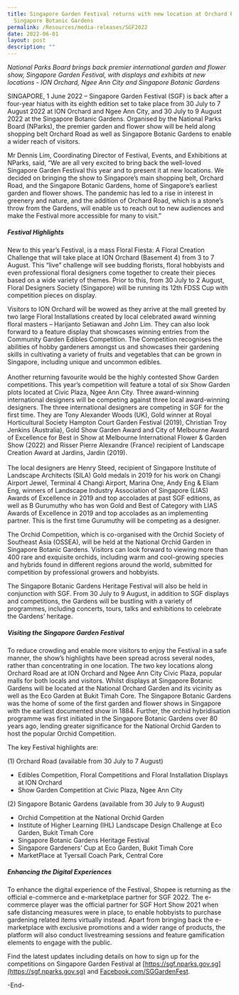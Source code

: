 ```yaml
---
title: Singapore Garden Festival returns with new location at Orchard Road and
  Singapore Botanic Gardens
permalink: /Resources/media-releases/SGF2022
date: 2022-06-01
layout: post
description: ""
---
```

*National Parks Board brings back premier international garden and flower show, Singapore Garden Festival, with displays and exhibits at new locations - ION Orchard, Ngee Ann City and Singapore Botanic Gardens*

SINGAPORE, 1 June 2022 – Singapore Garden Festival (SGF) is back after a four-year hiatus with its eighth edition set to take place from 30 July to 7 August 2022 at ION Orchard and Ngee Ann City, and 30 July to 9 August 2022 at the Singapore Botanic Gardens. Organised by the National Parks Board (NParks), the premier garden and flower show will be held along shopping belt Orchard Road as well as Singapore Botanic Gardens to enable a wider reach of visitors. 

Mr Dennis Lim, Coordinating Director of Festival, Events, and Exhibitions at NParks, said, “We are all very excited to bring back the well-loved Singapore Garden Festival this year and to present it at new locations. We decided on bringing the show to Singapore’s main shopping belt, Orchard Road, and the Singapore Botanic Gardens, home of Singapore’s earliest garden and flower shows. The pandemic has led to a rise in interest in greenery and nature, and the addition of Orchard Road, which is a stone’s throw from the Gardens, will enable us to reach out to new audiences and make the Festival more accessible for many to visit.”

##### Festival Highlights
New to this year’s Festival, is a mass Floral Fiesta: A Floral Creation Challenge that will take place at ION Orchard (Basement 4) from 3 to 7 August. This “live” challenge will see budding florists, floral hobbyists and even professional floral designers come together to create their pieces based on a wide variety of themes. Prior to this, from 30 July to 2 August, Floral Designers Society (Singapore) will be running its 12th FDSS Cup with competition pieces on display. 

Visitors to ION Orchard will be wowed as they arrive at the mall greeted by two large Floral Installations created by local celebrated award winning floral masters – Harijanto Setiawan and John Lim. They can also look forward to a feature display that showcases winning entries from the Community Garden Edibles Competition. The Competition recognises the abilities of hobby gardeners amongst us and showcases their gardening skills in cultivating a variety of fruits and vegetables that can be grown in Singapore, including unique and uncommon edibles. <br><br>
Another returning favourite would be the highly contested Show Garden competitions. This year’s competition will feature a total of six Show Garden plots located at Civic Plaza, Ngee Ann City. Three award-winning international designers will be competing against three local award-winning designers. The three international designers are competing in SGF for the first time. They are Tony Alexander Woods (UK), Gold winner at Royal Horticultural Society Hampton Court Garden Festival (2019), Christian Troy Jenkins (Australia), Gold Show Garden Award and City of Melbourne Award of Excellence for Best in Show at Melbourne International Flower & Garden Show (2022) and Risser Pierre Alexandre (France) recipient of Landscape Creation Award at Jardins, Jardin (2019). <br><br>
The local designers are Henry Steed, recipient of Singapore Institute of Landscape Architects (SILA) Gold medals in 2019 for his work on Changi Airport Jewel, Terminal 4 Changi Airport, Marina One, Andy Eng & Eliam Eng, winners of Landscape Industry Association of Singapore (LIAS) Awards of Excellence in 2019 and top accolades at past SGF editions, as well as B Gurumuthy who has won Gold and Best of Category with LIAS Awards of Excellence in 2019 and top accolades as an implementing partner. This is the first time Gurumuthy will be competing as a designer. 

The Orchid Competition, which is co-organised with the Orchid Society of Southeast Asia (OSSEA), will be held at the National Orchid Garden in Singapore Botanic Gardens. Visitors can look forward to viewing more than 400 rare and exquisite orchids, including warm and cool-growing species and hybrids found in different regions around the world, submitted for competition by professional growers and hobbyists.

The Singapore Botanic Gardens Heritage Festival will also be held in conjunction with SGF. From 30 July to 9 August, in addition to SGF displays and competitions, the Gardens will be bustling with a variety of programmes, including concerts, tours, talks and exhibitions to celebrate the Gardens’ heritage. 

##### Visiting the Singapore Garden Festival

To reduce crowding and enable more visitors to enjoy the Festival in a safe manner, the show’s highlights have been spread across several nodes, rather than concentrating in one location. The two key locations along Orchard Road are at ION Orchard and Ngee Ann City Civic Plaza, popular malls for both locals and visitors. Whilst displays at Singapore Botanic Gardens will be located at the National Orchard Garden and its vicinity as well as the Eco Garden at Bukit Timah Core. The Singapore Botanic Gardens was the home of some of the first garden and flower shows in Singapore with the earliest documented show in 1884. Further, the orchid hybridisation programme was first initiated in the Singapore Botanic Gardens over 80 years ago, lending greater significance for the National Orchid Garden to host the popular Orchid Competition.

The key Festival highlights are:

(1)	Orchard Road (available from 30 July to 7 August)
-	Edibles Competition, Floral Competitions and Floral Installation Displays at ION Orchard 
-	Show Garden Competition at Civic Plaza, Ngee Ann City

(2)	Singapore Botanic Gardens (available from 30 July to 9 August)
-	Orchid Competition at the National Orchid Garden
-	Institute of Higher Learning (IHL) Landscape Design Challenge at Eco Garden, Bukit Timah Core
-	Singapore Botanic Gardens Heritage Festival
-	Singapore Gardeners’ Cup at Eco Garden, Bukit Timah Core
-	MarketPlace at Tyersall Coach Park, Central Core

##### Enhancing the Digital Experiences

To enhance the digital experience of the Festival, Shopee is returning as the official e-commerce and e-marketplace partner for SGF 2022. The e-commerce player was the official partner for SGF Hort Show 2021 when safe distancing measures were in place, to enable hobbyists to purchase gardening related items virtually instead. Apart from bringing back the e-marketplace with exclusive promotions and a wider range of products, the platform will also conduct livestreaming sessions and feature gamification elements to engage with the public.

Find the latest updates including details on how to sign up for the competitions on Singapore Garden Festival at [https://sgf.nparks.gov.sg](https://sgf.nparks.gov.sg) and [Facebook.com/SGGardenFest](Facebook.com/SGGardenFest).

  -End-